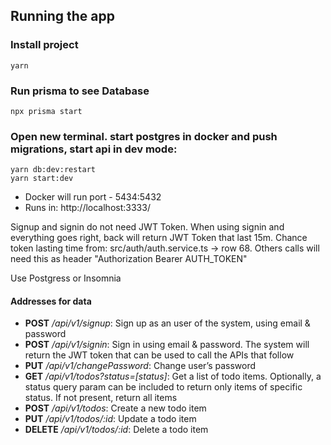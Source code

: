 
## Running the app

### Install project
```
yarn
```
### Run prisma to see Database
```
npx prisma start
```
### Open new terminal. start postgres in docker and push migrations, start api in dev mode:
```
yarn db:dev:restart
yarn start:dev
```

* Docker will run port - 5434:5432
* Runs in: http://localhost:3333/

Signup and signin do not need JWT Token. When using signin and everything goes right, back will return JWT Token that last 15m. Chance token lasting time from: src/auth/auth.service.ts -> row 68. 
Others calls will need this as header "Authorization Bearer AUTH_TOKEN"

Use Postgress or Insomnia

#### Addresses for data
- **POST** */api/v1/signup*: Sign up as an user of the system, using email & password
- **POST** */api/v1/signin*: Sign in using email & password. The system will return the JWT token that can be used to call the APIs that follow
- **PUT** */api/v1/changePassword*: Change user’s password
- **GET** */api/v1/todos?status=[status]*: Get a list of todo items. Optionally, a status query param can be included to return only items of specific status. If not present, return all items
- **POST** */api/v1/todos*: Create a new todo item
- **PUT** */api/v1/todos/:id*: Update a todo item
- **DELETE** */api/v1/todos/:id*: Delete a todo item
